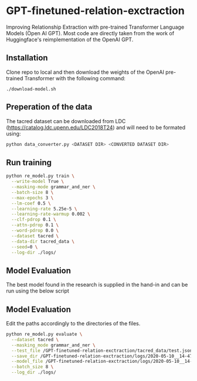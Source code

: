 # GPT-finetuned-relation-exctraction
Improving Relationship Extraction with pre-trained Transformer Language Models (Open AI GPT). Most code are directly taken from the work of Huggingface's reimplementation of the OpenAI GPT.

## Installation

Clone repo to local and then download the weights of the OpenAI pre-trained Transformer with the following command: 

```
./download-model.sh
```

## Preperation of the data

The tacred dataset can be downloaded from LDC (https://catalog.ldc.upenn.edu/LDC2018T24) and will need to be formated using: 
```bash
python data_converter.py <DATASET DIR> <CONVERTED DATASET DIR>
```
## Run training

```bash
python re_model.py train \
  --write-model True \
  --masking-mode grammar_and_ner \
  --batch-size 8 \
  --max-epochs 3 \
  --lm-coef 0.5 \
  --learning-rate 5.25e-5 \
  --learning-rate-warmup 0.002 \
  --clf-pdrop 0.1 \
  --attn-pdrop 0.1 \
  --word-pdrop 0.0 \
  --dataset tacred \
  --data-dir tacred_data \
  --seed=0 \
  --log-dir ./logs/
```

## Model Evaluation
The best model found in the research is supplied in the hand-in and can be run using the below script

## Model Evaluation

Edit the paths accordingly to the directories of the files. 
```bash
python re_model.py evaluate \
  --dataset tacred \
  --masking_mode grammar_and_ner \
  --test_file /GPT-finetuned-relation-exctraction/tacred_data/test.jsonl \
  --save_dir /GPT-finetuned-relation-exctraction/logs/2020-05-10__14-47__764220/models/ \
  --model_file /GPT-finetuned-relation-exctraction/logs/2020-05-10__14-47__764220/models/model_epoch-3_dev-macro-f1-0.5660020089794017_dev-loss-4.859414281470467_2020-05-10__14-47__764220.pt \
  --batch_size 8 \
  --log_dir ./logs/
```

